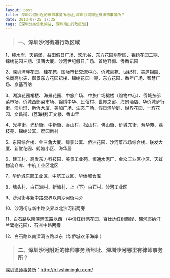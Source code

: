 ```yaml
---
layout: post
title: 深圳沙河附近的律师事务所地址,深圳沙河哪里有律师事务所？
date: 2013-07-25 17:35
tags: [深圳分类信息网站, 深圳南山行政区划]
---
```

<blockquote>
<h3>一、深圳沙河街道行政区域</h3>
</blockquote>
1、纯水岸、天鹅堡、益田假日广场、欢乐谷、东方花园别墅区、锦绣花园二期、锦绣花园三期、汉唐大厦、沙河世纪假日广场、首地容御、侨香诺园

2、深圳湾畔花园、桂花苑、国际市长交流中心、侨城豪苑、世纪村、美庐锦园、名商高尔夫、御景东方花园裙楼、锦绣花园一期、东方花园、香年广场、智慧广场、京基百纳

3、湖滨花园裙楼、海景花园、中旅广场、中旅广场裙楼（购物中心）、侨城东部菜市场、侨城西部菜市场、锦绣中华、民俗村、世界之窗、海景酒店、华侨城步行街、沃尔玛、新侨大厦、美加广场、生态广场、假日湾华庭、世界花园、一辉花园、文昌街、(荔海楼)汇文楼、香山里

4、光华街、光桥街、中新街、香山村、松山村、佛山街、侨城东街、芳华苑、荔枝苑、锦绣公寓、荔园新村

5、东园综合楼、金三角大厦、绿景公寓、侨洲花园、沙河菜市场综合楼、联发大厦、新堂花园、鹤塘小区、海华居

6、建工村、高发东方科技园、美景工业苑、恒通水泥厂、金众工业区小区、天虹物流仓库、中航工业区北区

7、华侨城东部工业区、中航工业区、华侨城仓库

8、塘头村、白石洲村、新塘村、上（下）白石村、沙河工业区

9、沙河街与新中路交界以南沙河街两旁

10、沙河街与新中路交界以北沙河街两旁

11、白石路以南深湾五路以西 （中信红树湾花园、百仕达红树西岸、瑞河耶纳汀兰鹭榭花园）、石洲中路两旁

12、白石路以南深湾五路以东（华侨城欢乐海岸 ）
<blockquote>
<h3>二、深圳沙河附近的律师事务所地址、深圳沙河哪里有律师事务所？</h3>
</blockquote>


<a href="http://h.lvshiminglu.com/">深圳律师事务所</a>：<a href="http://h.lvshiminglu.com/">http://h.lvshiminglu.com/</a>

